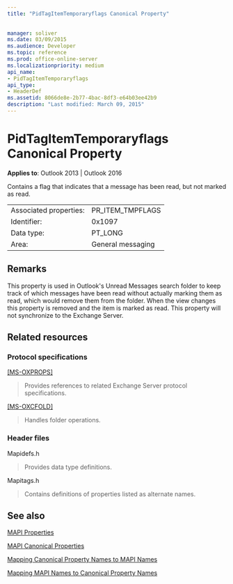 ```yaml
---
title: "PidTagItemTemporaryflags Canonical Property"
 
 
manager: soliver
ms.date: 03/09/2015
ms.audience: Developer
ms.topic: reference
ms.prod: office-online-server
ms.localizationpriority: medium
api_name:
- PidTagItemTemporaryflags
api_type:
- HeaderDef
ms.assetid: 8066de8e-2b77-4bac-8df3-e64b03ee42b9
description: "Last modified: March 09, 2015"
---
```


# PidTagItemTemporaryflags Canonical Property

  
  
**Applies to**: Outlook 2013 | Outlook 2016 
  
Contains a flag that indicates that a message has been read, but not marked as read.
  
|||
|:-----|:-----|
|Associated properties:  <br/> |PR_ITEM_TMPFLAGS  <br/> |
|Identifier:  <br/> |0x1097  <br/> |
|Data type:  <br/> |PT_LONG  <br/> |
|Area:  <br/> |General messaging  <br/> |
   
## Remarks

This property is used in Outlook's Unread Messages search folder to keep track of which messages have been read without actually marking them as read, which would remove them from the folder. When the view changes this property is removed and the item is marked as read. This property will not synchronize to the Exchange Server.
  
## Related resources

### Protocol specifications

[[MS-OXPROPS]](https://msdn.microsoft.com/library/f6ab1613-aefe-447d-a49c-18217230b148%28Office.15%29.aspx)
  
> Provides references to related Exchange Server protocol specifications.
    
[[MS-OXCFOLD]](https://msdn.microsoft.com/library/c0f31b95-c07f-486c-98d9-535ed9705fbf%28Office.15%29.aspx)
  
> Handles folder operations.
    
### Header files

Mapidefs.h
  
> Provides data type definitions.
    
Mapitags.h
  
> Contains definitions of properties listed as alternate names.
    
## See also



[MAPI Properties](mapi-properties.md)
  
[MAPI Canonical Properties](mapi-canonical-properties.md)
  
[Mapping Canonical Property Names to MAPI Names](mapping-canonical-property-names-to-mapi-names.md)
  
[Mapping MAPI Names to Canonical Property Names](mapping-mapi-names-to-canonical-property-names.md)

